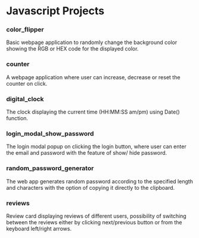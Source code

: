 # Javascript Projects
### color_flipper
Basic webpage application to randomly change the background color showing the RGB or HEX code for the displayed color. 

### counter
A webpage application where user can increase, decrease or reset the counter on click.

### digital_clock
The clock displaying the current time (HH:MM:SS am/pm) using Date() function.

### login_modal_show_password
The login modal popup on clicking the login button, where user can enter the email and password with the feature of show/ hide password.

### random_password_generator
The web app generates random password according to the specified length and characters with the option of copying it directly to the clipboard.

### reviews
Review card displaying reviews of different users, possibility of switching between the reviews either by clicking next/previous button or from the keyboard left/right arrows.

